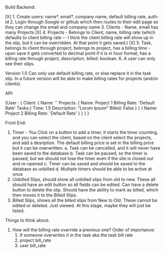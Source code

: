 Build Backend:

[X] 1. Create users: name*, email*, company name, default billing rate, auth-id 
2. Login through Google or github which then routes to their edit page so they can change the email and company name
3. Clients - Name, email has many Projects
[X] 4. Projects - Belongs to Client, name, billing rate (which defaults to client billing rate -- I think the client billing rate will show up in the slip, but it can be overridden. At that point it gets saved.)
[X] 5. Task, belongs to client through project, belongs to project, has a billing time - upon save it gets converted to decimal point if it is in hour format, has a billing rate through project, description, billed: boolean.
6. A user can only see their slips.

Version 1.0 
Can only use default billing rate, or else replace it in the task slip. In a future version will be able to make billing rates for projects (and/or clients). 

API:

{User : {
    Client: {
      Name: ''
      Projects: {
        Name: Project 1
        Billing Rate: 'Default Rate'
        Tasks:{
          Time: 1.5
          Description: "Lorum Ipsum"
          Billed: False
        }
      }
      {
        Name: Project 2
        Billing Rate: 'Default Rate'
      }
    }
  }
}

Front End:

1. Timer - You Click on a button to add a timer, it starts the timer counting, and you can select the client, based on the client select the projects, and add a desription. The default billing price is set in the billing price but it can be overwritten. 
  a. Task can be cancelled, and it will never have been saved to the database
  b. Task can be paused, so the timer is paused, but we should not lose the timer even if the site is closed out and re-opened
  c. Timer can be saved and should be saved to the database as unbilled
  d. Multiple timers should be able to be active at once
2. Unbilled Slips, should show all unbilled slips from old to new. These all should have an edit button so all fields can be edited. Can have a delete button to delete the slip. Should have the ability to mark as billed, which then moves it to the Billed Slips.
3. Billed Slips, shows all the billed slips from New to Old. These cannot be edited or deleted. Just viewed. At this stage, maybe they will just be listed.

Things to think about:

  1. How will the billing rate override a previous one?
     Order of importance:
     1. if someone overwrites it in the task aka the task bill rate
     2. project bill_rate
     3. user bill_rate